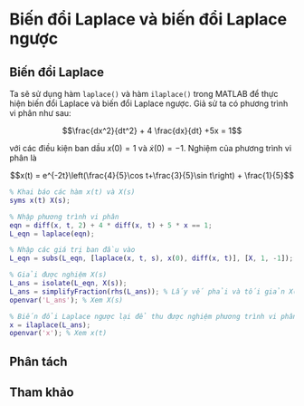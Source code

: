 # Biến đổi Laplace và biến đổi Laplace ngược

## Biến đổi Laplace

Ta sẽ sử dụng hàm `laplace()` và hàm `ilaplace()` trong MATLAB để thực hiện biến đổi Laplace và biến đổi Laplace ngược. Giả sử ta có phương trình vi phân như sau:

```math
\frac{dx^2}{dt^2} + 4 \frac{dx}{dt} +5x = 1
```
với các điều kiện ban dầu $x(0)=1$ và $\dot x(0)=-1$. Nghiệm của phương trình vi phân là
```math
x(t) = e^{-2t}\left(\frac{4}{5}\cos t+\frac{3}{5}\sin t\right) + \frac{1}{5}
```

```matlab
% Khai báo các hàm x(t) và X(s)
syms x(t) X(s);

% Nhập phương trình vi phân
eqn = diff(x, t, 2) + 4 * diff(x, t) + 5 * x == 1;
L_eqn = laplace(eqn);

% Nhập các giá trị ban đầu vào
L_eqn = subs(L_eqn, [laplace(x, t, s), x(0), diff(x, t)], [X, 1, -1]);

% Giải được nghiệm X(s)
L_ans = isolate(L_eqn, X(s));
L_ans = simplifyFraction(rhs(L_ans)); % Lấy vế phải và tối giản X(s)
openvar('L_ans'); % Xem X(s)

% Biến đổi Laplace ngược lại để thu được nghiệm phương trình vi phân
x = ilaplace(L_ans);
openvar('x'); % Xem x(t)
```
## Phân tách
## Tham khảo
